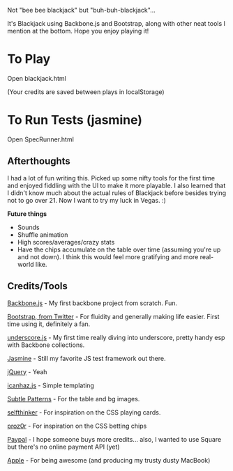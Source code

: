 Not "bee bee blackjack" but "buh-buh-blackjack"...

It's Blackjack using Backbone.js and Bootstrap, along with other neat tools I mention at the bottom. Hope you enjoy playing it!

To Play
========
Open blackjack.html

(Your credits are saved between plays in localStorage)

To Run Tests (jasmine)
========
Open SpecRunner.html

Afterthoughts
--------
I had a lot of fun writing this. Picked up some nifty tools for the first time and enjoyed fiddling with the UI to make it more playable. I also learned that I didn't know much about the actual rules of Blackjack before besides trying not to go over 21. Now I want to try my luck in Vegas. :)

**Future things**

*   Sounds
*   Shuffle animation
*   High scores/averages/crazy stats
*   Have the chips accumulate on the table over time (assuming you're up and not down). I think this would feel more gratifying and more real-world like.

Credits/Tools
--------
[Backbone.js](http://backbonejs.org/) - My first backbone project from scratch. Fun.

[Bootstrap, from Twitter](http://twitter.github.com/bootstrap/) - For fluidity and generally making life easier. First time using it, definitely a fan.

[underscore.js](http://documentcloud.github.com/underscore/) - My first time really diving into underscore, pretty handy esp with Backbone collections.

[Jasmine](https://jasmine.github.io/) - Still my favorite JS test framework out there.

[jQuery](http://jquery.com) - Yeah

[icanhaz.js](http://icanhazjs.com/) - Simple templating

[Subtle Patterns](http://subtlepatterns.com/) - For the table and bg images.

[selfthinker](https://github.com/selfthinker/CSS-Playing-Cards) - For inspiration on the CSS playing cards.

[proz0r](http://www.cssbutton.me/proz0r/darkroom/) - For inspiration on the CSS betting chips

[Paypal](http://paypal.com) - I hope someone buys more credits... also, I wanted to use Square but there's no online payment API (yet)

[Apple](http://apple.com) - For being awesome (and producing my trusty dusty MacBook)
